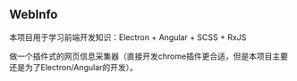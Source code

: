 ## WebInfo

本项目用于学习前端开发知识：Electron + Angular + SCSS + RxJS

做一个插件式的网页信息采集器（直接开发chrome插件更合适，但是本项目主要还是为了Electron/Angular的开发）。

